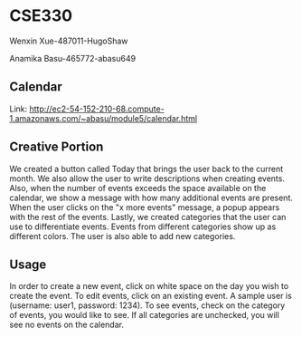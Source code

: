 # CSE330
Wenxin Xue-487011-HugoShaw

Anamika Basu-465772-abasu649

## Calendar 
Link: http://ec2-54-152-210-68.compute-1.amazonaws.com/~abasu/module5/calendar.html

## Creative Portion 
We created a button called Today that brings the user back to the current month. We also allow the user to write descriptions when creating events. Also, when the number of events exceeds the space available on the calendar, we show a message with how many additional events are present. When the user clicks on the "x more events" message, a popup appears with the rest of the events. Lastly, we created categories that the user can use to differentiate events. Events from different categories show up as different colors. The user is also able to add new categories. 

## Usage 
In order to create a new event, click on white space on the day you wish to create the event. To edit events, click on an existing event. A sample user is (username: user1, password: 1234). To see events, check on the category of events, you would like to see. If all categories are unchecked, you will see no events on the calendar. 



